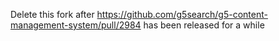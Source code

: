Delete this fork after https://github.com/g5search/g5-content-management-system/pull/2984 has been released for a while
